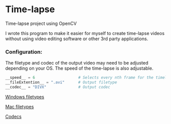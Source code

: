 # Time-lapse
Time-lapse project using OpenCV

I wrote this program to make it easier for myself to create time-lapse videos without using video editing software or other 3rd party applications. 

### Configuration:
The filetype and codec of the output video may need to be adjusted depending on your OS. The speed of the time-lapse is also adjustable. 

```python
__speed__ = 6                   # Selects every nth frame for the timelapse
__fileExtention__ = ".avi"      # Output filetype
__codec__ = "DIVX"              # Output codec
```

[Windows filetypes](https://support.microsoft.com/en-us/help/3078080/file-formats-supported-by-the-movies-tv-app-in-windows-10)

[Mac filetypes](https://www.lakehorn.com/products/video-file-list/#:~:text=Supported%20File%20Formats)

[Codecs](https://docs.opencv.org/master/dd/d43/tutorial_py_video_display.html#:~:text=FourCC%20is%20a%204-byte%20code)
